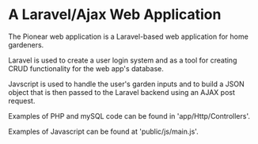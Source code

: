 # A Laravel/Ajax Web Application

The Pionear web application is a Laravel-based web application for home gardeners.

Laravel is used to create a user login system and as a tool for creating CRUD functionality for the web app's database.

Javscript is used to handle the user's garden inputs and to build a JSON object that is then passed to the Laravel backend using an AJAX post request.

Examples of PHP and mySQL code can be found in 'app/Http/Controllers'.

Examples of Javascript can be found at 'public/js/main.js'.
